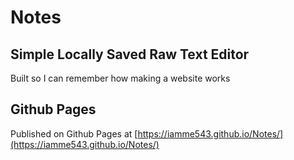 # Notes
## Simple Locally Saved Raw Text Editor
Built so I can remember how making a website works

## Github Pages 
Published on Github Pages at
[https://iamme543.github.io/Notes/](https://iamme543.github.io/Notes/)
